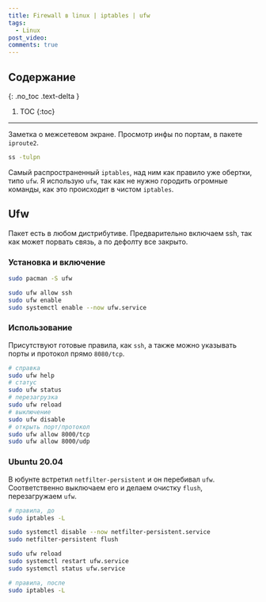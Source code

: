 ```yaml
---
title: Firewall в linux | iptables | ufw
tags:
  - Linux
post_video:
comments: true
---
```


## Содержание
{: .no_toc .text-delta }

1. TOC
{:toc}

---

Заметка о межсетевом экране. Просмотр инфы по портам, в пакете `iproute2`.

```bash
ss -tulpn
```

Самый распространенный `iptables`, над ним как правило уже обертки, типо `ufw`. Я использую `ufw`, так как не нужно городить огромные команды, как это происходит в чистом `iptables`.

## Ufw

Пакет есть в любом дистрибутиве. Предварительно включаем ssh, так как может порвать связь, а по дефолту все закрыто.

### Установка и включение

```bash
sudo pacman -S ufw

sudo ufw allow ssh
sudo ufw enable
sudo systemctl enable --now ufw.service
```

### Использование

Присутствуют готовые правила, как `ssh`, а также можно указывать порты и протокол прямо `8080/tcp`.

```bash
# справка
sudo ufw help
# статус
sudo ufw status
# перезагрузка
sudo ufw reload
# выключение
sudo ufw disable
# открыть порт/протокол
sudo ufw allow 8000/tcp
sudo ufw allow 8000/udp
```

### Ubuntu 20.04

В юбунте встретил `netfilter-persistent` и он перебивал `ufw`. Соответственно выключаем его и делаем очистку `flush`, перезагружаем `ufw`.

```bash
# правила, до
sudo iptables -L

sudo systemctl disable --now netfilter-persistent.service
sudo netfilter-persistent flush

sudo ufw reload
sudo systemctl restart ufw.service
sudo systemctl status ufw.service

# правила, после
sudo iptables -L
```
